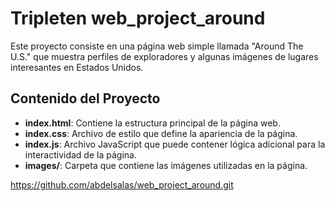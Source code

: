 # Tripleten web_project_around
Este proyecto consiste en una página web simple llamada "Around The U.S." que muestra perfiles de exploradores y algunas imágenes de lugares interesantes en Estados Unidos.
## Contenido del Proyecto

- **index.html**: Contiene la estructura principal de la página web.
- **index.css**: Archivo de estilo que define la apariencia de la página.
- **index.js**: Archivo JavaScript que puede contener lógica adicional para la interactividad de la página.
- **images/**: Carpeta que contiene las imágenes utilizadas en la página.

https://github.com/abdelsalas/web_project_around.git